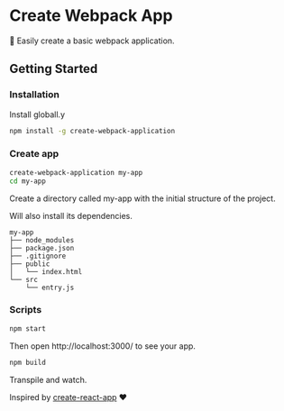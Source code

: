 [create-react-app]: https://github.com/facebookincubator/create-react-app

# Create Webpack App

:rocket: Easily create a basic webpack application.

## Getting Started

### Installation

Install globall.y

```bash
npm install -g create-webpack-application
```

### Create app

```bash
create-webpack-application my-app
cd my-app
```

Create a directory called my-app with the initial structure of the project.

Will also install its dependencies.

```
my-app
├── node_modules
├── package.json
├── .gitignore
├── public
│   └── index.html
└── src
    └── entry.js
```

### Scripts

```bash
npm start
```
Then open http://localhost:3000/ to see your app.

```bash
npm build
```

Transpile and watch.

Inspired by [create-react-app] :heart: